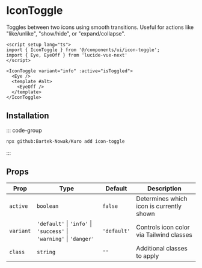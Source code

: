 # IconToggle

Toggles between two icons using smooth transitions. Useful for actions like "like/unlike", "show/hide", or "expand/collapse".

```vue
<script setup lang="ts">
import { IconToggle } from '@/components/ui/icon-toggle';
import { Eye, EyeOff } from 'lucide-vue-next'
</script>

<IconToggle variant="info" :active="isToggled">
  <Eye />
  <template #alt>
    <EyeOff />
  </template>
</IconToggle>
```

## Installation

::: code-group
```bash
npx github:Bartek-Nowak/Kuro add icon-toggle
```
:::

## Props

| Prop     | Type                                                     | Default   | Description                                 |
|----------|----------------------------------------------------------|-----------|---------------------------------------------|
| `active` | `boolean`                                                | `false`   | Determines which icon is currently shown    |
| `variant`| `'default'` \| `'info'` \| `'success'` \| `'warning'` \| `'danger'` | `'default'` | Controls icon color via Tailwind classes    |
| `class`  | `string`                                                 | `''`      | Additional classes to apply                 |
